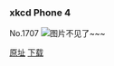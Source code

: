 ### xkcd Phone 4
No.1707
![图片不见了~~~](https://imgs.xkcd.com/comics/xkcd_phone_4.png)

[原址](https://xkcd.com//1707) [下载](https://imgs.xkcd.com/comics/xkcd_phone_4.png)

